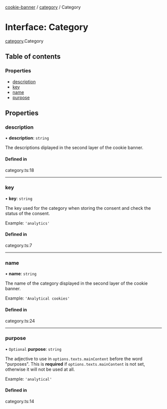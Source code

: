 [cookie-banner](../README.md) / [category](../modules/category.md) / Category

# Interface: Category

[category](../modules/category.md).Category

## Table of contents

### Properties

- [description](category.Category.md#description)
- [key](category.Category.md#key)
- [name](category.Category.md#name)
- [purpose](category.Category.md#purpose)

## Properties

### description

• **description**: `string`

The descriptions diplayed in the second layer of the cookie banner.

#### Defined in

category.ts:18

___

### key

• **key**: `string`

The key used for the category when storing the consent and check the status of the consent.

Example: `'analytics'`

#### Defined in

category.ts:7

___

### name

• **name**: `string`

The name of the category displayed in the second layer of the cookie banner.

Example: `'Analytical cookies'`

#### Defined in

category.ts:24

___

### purpose

• `Optional` **purpose**: `string`

The adjective to use in `options.texts.mainContent` before the word "purposes".
This is **required** if `options.texts.mainContent` is not set, otherwise it will not be used at all.

Example: `'analytical'`

#### Defined in

category.ts:14

